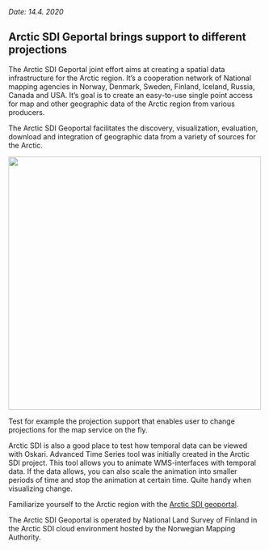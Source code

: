 
*Date: 14.4. 2020*

## Arctic SDI Geportal brings support to different projections

The Arctic SDI Geportal joint effort aims at creating a spatial data infrastructure for the Arctic region. It’s a cooperation network of National mapping agencies in Norway, Denmark, Sweden, Finland, Iceland, Russia, Canada and USA. It’s goal is to create an easy-to-use single point access for map and other geographic data of the Arctic region from various producers.

The Arctic SDI Geoportal facilitates the discovery, visualization, evaluation, download and integration of geographic data from a variety of sources for the Arctic.

<img src="/images/gallery/arctic_sdi_projection.png" width="500"/>

Test for example the projection support that enables user to change projections for the map service on the fly. 

Arctic SDI is also a good place to test how temporal data can be viewed with Oskari. Advanced Time Series tool was initially created in the Arctic SDI project. This tool allows you to animate WMS-interfaces with temporal data. If the data allows, you can also scale the animation into smaller periods of time and stop the animation at certain time.  Quite handy when visualizing change.

Familiarize yourself to the Arctic region with the [Arctic SDI geoportal](https://arctic-sdi.org/home/arctic-sdi-geoportal/).

The Arctic SDI Geoportal is operated by National Land Survey of Finland in the Arctic SDI cloud environment hosted by the Norwegian Mapping Authority.
